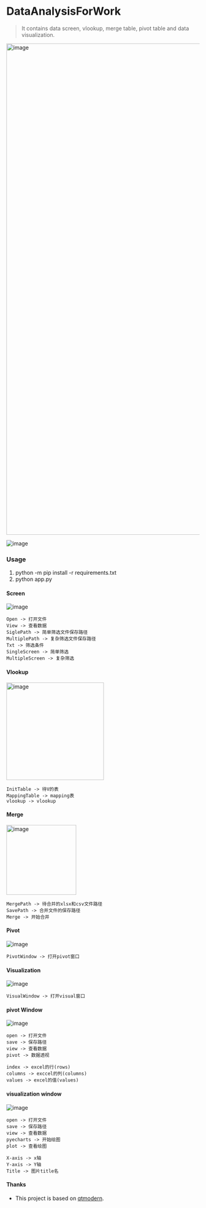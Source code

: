 # DataAnalysisForWork

> It contains data screen, vlookup, merge table, pivot table and data visualization.

<img width="1280" alt="image" src="https://user-images.githubusercontent.com/98570790/214305423-5ce867e4-a1db-4fd8-9f91-ed4918d308f8.png">

![image](https://user-images.githubusercontent.com/98570790/214309303-54ae9069-0111-4343-858d-f4d5b7c65c09.png)


### Usage
1. python -m pip install -r requirements.txt
2. python app.py

#### Screen

![image](https://user-images.githubusercontent.com/98570790/214305778-c84ef858-d629-4af9-8a11-be758287d4f5.png)

```
Open -> 打开文件
View -> 查看数据
SiglePath -> 简单筛选文件保存路径
MultiplePath -> 复杂筛选文件保存路径
Txt -> 筛选条件
SingleScreen -> 简单筛选
MultipleScreen -> 复杂筛选
```
#### Vlookup
<img width="254" alt="image" src="https://user-images.githubusercontent.com/98570790/214306888-9b7828c3-88c5-43a8-ac77-ba147126b5e3.png">


```
InitTable -> 待V的表
MappingTable -> mapping表
vlookup -> vlookup
```
#### Merge

<img width="182" alt="image" src="https://user-images.githubusercontent.com/98570790/211199628-b21f2335-abb9-49d2-92f9-9b2c43d0046a.png">

```
MergePath -> 待合并的xlsx和csv文件路径
SavePath -> 合并文件的保存路径
Merge -> 开始合并
```
#### Pivot
![image](https://user-images.githubusercontent.com/98570790/214307122-80b716a1-182b-40a2-8193-deaa1bc08524.png)

```
PivotWindow -> 打开pivot窗口
```

#### Visualization
![image](https://user-images.githubusercontent.com/98570790/214307402-a8fc2b62-7e35-42c8-ae51-f0f849fb3c44.png)

```
VisualWindow -> 打开visual窗口
```

#### pivot Window
![image](https://user-images.githubusercontent.com/98570790/214307773-7cc47372-0c98-4021-a691-284c020695dc.png)

```
open -> 打开文件
save -> 保存路径
view -> 查看数据
pivot -> 数据透视

index -> excel的行(rows)
columns -> exccel的列(columns)
values -> excel的值(values)
```

#### visualization window
![image](https://user-images.githubusercontent.com/98570790/214308639-dface7e9-9d5a-446b-9fe7-58579e8c4a92.png)

```
open -> 打开文件
save -> 保存路径
view -> 查看数据
pyecharts -> 开始绘图
plot -> 查看绘图

X-axis -> x轴
Y-axis -> Y轴
Title -> 图片title名
```

#### Thanks

* This project is based on [qtmodern](https://github.com/gmarull/qtmodern).
